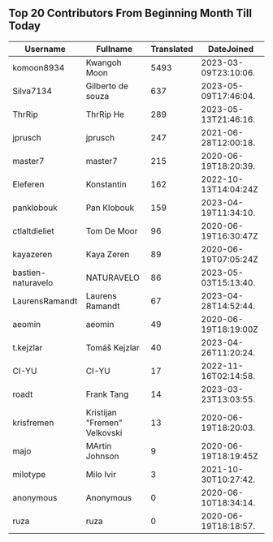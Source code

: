 ## Top 20 Contributors From Beginning Month Till Today ##
|Username|Fullname|Translated|DateJoined|
|--------|--------|----------|----------|
|komoon8934|Kwangoh Moon|5493|2023-03-09T23:10:06.|
|Silva7134|Gilberto de souza|637|2023-05-09T17:46:04.|
|ThrRip|ThrRip He|289|2023-05-13T21:46:16.|
|jprusch|jprusch|247|2021-06-28T12:00:18.|
|master7|master7|215|2020-06-19T18:20:39.|
|Eleferen|Konstantin|162|2022-10-13T14:04:24Z|
|panklobouk|Pan Klobouk|159|2023-04-19T11:34:10.|
|ctlaltdieliet|Tom De Moor|96|2020-06-19T16:30:47Z|
|kayazeren|Kaya Zeren|89|2020-06-19T07:05:24Z|
|bastien-naturavelo|NATURAVELO|86|2023-05-03T15:13:40.|
|LaurensRamandt|Laurens Ramandt|67|2023-04-28T14:52:44.|
|aeomin|aeomin|49|2020-06-19T18:19:00Z|
|t.kejzlar|Tomáš Kejzlar|40|2023-04-26T11:20:24.|
|CI-YU|CI-YU|17|2022-11-16T02:14:58.|
|roadt|Frank Tang|14|2023-03-23T13:03:55.|
|krisfremen|Kristijan "Fremen" Velkovski|13|2020-06-19T18:20:03.|
|majo|MArtin Johnson|9|2020-06-19T18:19:45Z|
|milotype|Milo Ivir|3|2021-10-30T10:27:42.|
|anonymous|Anonymous|0|2020-06-10T18:34:14.|
|ruza|ruza|0|2020-06-19T18:18:57.|

